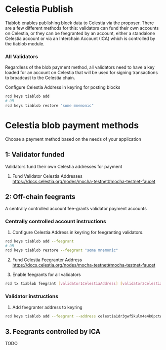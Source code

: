 # Celestia Publish

Tiablob enables publishing block data to Celestia via the proposer. There are a few different methods for this: validators can fund their own accounts on Celestia, or they can be feegranted by an account, either a standalone Celestia account or via an Interchain Account (ICA) which is controlled by the tiablob module.

### All Validators

Regardless of the blob payment method, all validators need to have a key loaded for an account on Celestia that will be used for signing transactions to broadcast to the Celestia chain.

Configure Celestia Address in keyring for posting blocks

```bash
rcd keys tiablob add
# OR
rcd keys tiablob restore "some mnemonic"
```

# Celestia blob payment methods

Choose a payment method based on the needs of your application

## 1: Validator funded
Validators fund their own Celestia addresses for payment

1. Fund Validator Celestia Addresses
https://docs.celestia.org/nodes/mocha-testnet#mocha-testnet-faucet

## 2: Off-chain feegrants
A centrally controlled account fee-grants validator payment accounts

### Centrally controlled account instructions

1. Configure Celestia Address in keyring for feegranting validators.
```bash
rcd keys tiablob add --feegrant
# OR
rcd keys tiablob restore --feegrant "some mnemonic"
```

2. Fund Celestia Feegranter Address
https://docs.celestia.org/nodes/mocha-testnet#mocha-testnet-faucet

3. Enable feegrants for all validators
```bash
rcd tx tiablob feegrant [validator1CelestiaAddress] [validator2CelestiaAddress] ...
```

### Validator instructions

1. Add feegranter address to keyring
```bash
rcd keys tiablob add --feegrant --address celestia1dr3gwf5kulm4e4k0pctwzn0htw6wrvevdgjdlf
```

## 3. Feegrants controlled by ICA

TODO

